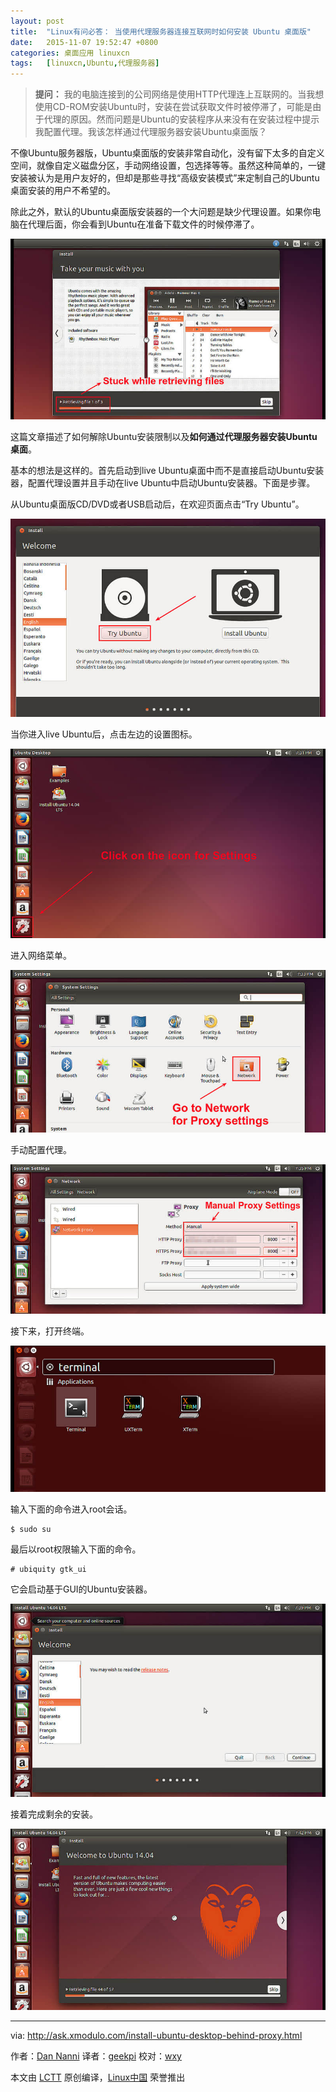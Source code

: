 ```yaml
---
layout: post
title:	"Linux有问必答： 当使用代理服务器连接互联网时如何安装 Ubuntu 桌面版"
date:	2015-11-07 19:52:47 +0800 
categories:	桌面应用 linuxcn 
tags:	[linuxcn,Ubuntu,代理服务器]
---
```




> 
> **提问：** 我的电脑连接到的公司网络是使用HTTP代理连上互联网的。当我想使用CD-ROM安装Ubuntu时，安装在尝试获取文件时被停滞了，可能是由于代理的原因。然而问题是Ubuntu的安装程序从来没有在安装过程中提示我配置代理。我该怎样通过代理服务器安装Ubuntu桌面版？
> 
> 
> 


不像Ubuntu服务器版，Ubuntu桌面版的安装非常自动化，没有留下太多的自定义空间，就像自定义磁盘分区，手动网络设置，包选择等等。虽然这种简单的，一键安装被认为是用户友好的，但却是那些寻找“高级安装模式”来定制自己的Ubuntu桌面安装的用户不希望的。


除此之外，默认的Ubuntu桌面版安装器的一个大问题是缺少代理设置。如果你电脑在代理后面，你会看到Ubuntu在准备下载文件的时候停滞了。


![](/Asserts/Images/album/201511/07/195250sz4w0i413h1s3l4u.jpg)


这篇文章描述了如何解除Ubuntu安装限制以及**如何通过代理服务器安装Ubuntu桌面**。


基本的想法是这样的。首先启动到live Ubuntu桌面中而不是直接启动Ubuntu安装器，配置代理设置并且手动在live Ubuntu中启动Ubuntu安装器。下面是步骤。


从Ubuntu桌面版CD/DVD或者USB启动后，在欢迎页面点击“Try Ubuntu”。


![](/Asserts/Images/album/201511/07/195251i9sz6olwsllllliu.jpg)


当你进入live Ubuntu后，点击左边的设置图标。


![](/Asserts/Images/album/201511/07/195252f91141ef14ddv0vk.jpg)


进入网络菜单。


![](/Asserts/Images/album/201511/07/195252q7jb5cevbfzbt3jv.jpg)


手动配置代理。


![](/Asserts/Images/album/201511/07/195252elnhfzozls9n1hdh.jpg)


接下来，打开终端。


![](/Asserts/Images/album/201511/07/195253vf9mmnrmyqpvwprp.jpg)


输入下面的命令进入root会话。



```
$ sudo su

```

最后以root权限输入下面的命令。



```
# ubiquity gtk_ui

```

它会启动基于GUI的Ubuntu安装器。


![](/Asserts/Images/album/201511/07/195253a42t3p9sgjxjp33j.jpg)


接着完成剩余的安装。


![](/Asserts/Images/album/201511/07/195254ctnp09njrrknmmbm.jpg)




---


via: <http://ask.xmodulo.com/install-ubuntu-desktop-behind-proxy.html>


作者：[Dan Nanni](http://ask.xmodulo.com/author/nanni) 译者：[geekpi](https://github.com/geekpi) 校对：[wxy](https://github.com/wxy)


本文由 [LCTT](https://github.com/LCTT/TranslateProject) 原创编译，[Linux中国](https://linux.cn/) 荣誉推出
